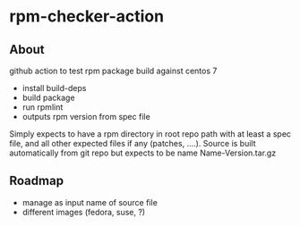 # rpm-checker-action

## About

github action to test rpm package build against centos 7

* install build-deps
* build package
* run rpmlint
* outputs rpm version from spec file

Simply expects to have a rpm directory in root repo path with at least a spec file,
and all other expected files if any (patches, ....).
Source is built automatically from git repo but expects to be name Name-Version.tar.gz

## Roadmap

* manage as input name of source file
* different images (fedora, suse, ?)
